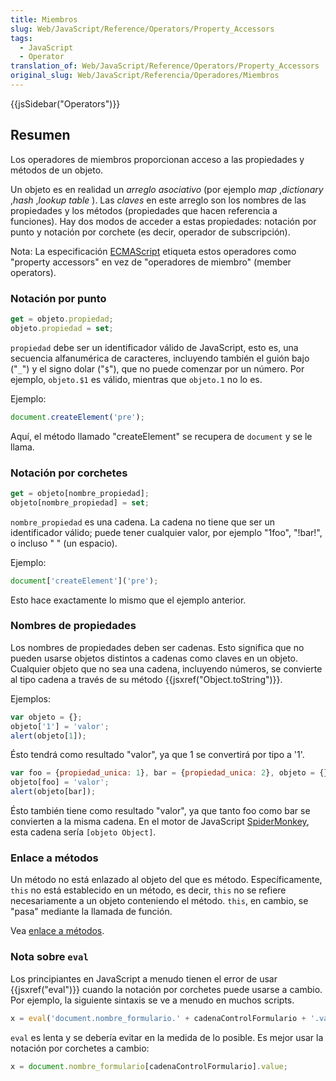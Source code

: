 ```yaml
---
title: Miembros
slug: Web/JavaScript/Reference/Operators/Property_Accessors
tags:
  - JavaScript
  - Operator
translation_of: Web/JavaScript/Reference/Operators/Property_Accessors
original_slug: Web/JavaScript/Referencia/Operadores/Miembros
---
```

{{jsSidebar("Operators")}}

## Resumen

Los operadores de miembros proporcionan acceso a las propiedades y métodos de un objeto.

Un objeto es en realidad un _arreglo asociativo_ (por ejemplo _map_ ,_dictionary_ ,_hash_ ,_lookup table_ ). Las _claves_ en este arreglo son los nombres de las propiedades y los métodos (propiedades que hacen referencia a funciones). Hay dos modos de acceder a estas propiedades: notación por punto y notación por corchete (es decir, operador de subscripción).

Nota: La especificación [ECMAScript](/es/docs/Glossary/ECMAScript) etiqueta estos operadores como "property accessors" en vez de "operadores de miembro" (member operators).

### Notación por punto

```js
get = objeto.propiedad;
objeto.propiedad = set;
```

`propiedad` debe ser un identificador válido de JavaScript, esto es, una secuencia alfanumérica de caracteres, incluyendo también el guión bajo ("`_`") y el signo dolar ("`$`"), que no puede comenzar por un número. Por ejemplo, `objeto.$1` es válido, mientras que `objeto.1` no lo es.

Ejemplo:

```js
document.createElement('pre');
```

Aquí, el método llamado "createElement" se recupera de `document` y se le llama.

### Notación por corchetes

```js
get = objeto[nombre_propiedad];
objeto[nombre_propiedad] = set;
```

`nombre_propiedad` es una cadena. La cadena no tiene que ser un identificador válido; puede tener cualquier valor, por ejemplo "1foo", "!bar!", o incluso " " (un espacio).

Ejemplo:

```js
document['createElement']('pre');
```

Esto hace exactamente lo mismo que el ejemplo anterior.

### Nombres de propiedades

Los nombres de propiedades deben ser cadenas. Esto significa que no pueden usarse objetos distintos a cadenas como claves en un objeto. Cualquier objeto que no sea una cadena, incluyendo números, se convierte al tipo cadena a través de su método {{jsxref("Object.toString")}}.

Ejemplos:

```js
var objeto = {};
objeto['1'] = 'valor';
alert(objeto[1]);
```

Ésto tendrá como resultado "valor", ya que 1 se convertirá por tipo a '1'.

```js
var foo = {propiedad_unica: 1}, bar = {propiedad_unica: 2}, objeto = {};
objeto[foo] = 'valor';
alert(objeto[bar]);
```

Ésto también tiene como resultado "valor", ya que tanto foo como bar se convierten a la misma cadena. En el motor de JavaScript [SpiderMonkey](/es/docs/Mozilla/SpiderMonkey), esta cadena sería `[objeto Object]`.

### Enlace a métodos

Un método no está enlazado al objeto del que es método. Específicamente, `this` no está establecido en un método, es decir, `this` no se refiere necesariamente a un objeto conteniendo el método. `this`, en cambio, se "pasa" mediante la llamada de función.

Vea [enlace a métodos](/es/docs/Web/JavaScript/Referencia/Operadores/this#Funciones_enlazadas).

### Nota sobre `eval`

Los principiantes en JavaScript a menudo tienen el error de usar {{jsxref("eval")}} cuando la notación por corchetes puede usarse a cambio. Por ejemplo, la siguiente sintaxis se ve a menudo en muchos scripts.

```js
x = eval('document.nombre_formulario.' + cadenaControlFormulario + '.value');
```

`eval` es lenta y se debería evitar en la medida de lo posible. Es mejor usar la notación por corchetes a cambio:

```js
x = document.nombre_formulario[cadenaControlFormulario].value;
```
